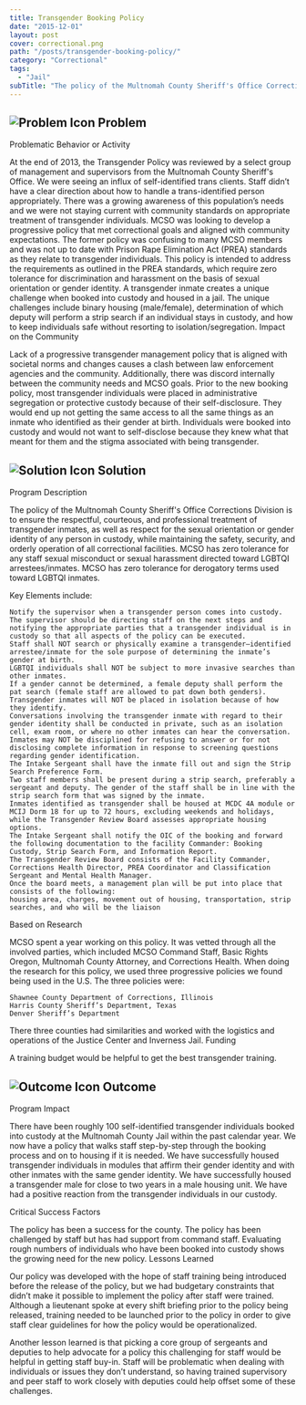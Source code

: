 ```yaml
---
title: Transgender Booking Policy
date: "2015-12-01"
layout: post
cover: correctional.png
path: "/posts/transgender-booking-policy/"
category: "Correctional"
tags:
  - "Jail"
subTitle: "The policy of the Multnomah County Sheriff's Office Corrections Division is to ensure the respectful, courteous, and professional treatment of transgender inmates, as well as respect for the sexual orientation or gender identity of any person in custody, while maintaining the safety, security, and orderly operation of all correctional facilities."
---
```


## ![Problem Icon](https://github.com/google/material-design-icons/raw/master/alert/1x_web/ic_error_outline_black_48dp.png "Problem") Problem

Problematic Behavior or Activity

At the end of 2013, the Transgender Policy was reviewed by a select group of management and supervisors from the Multnomah County Sheriff's Office. We were seeing an influx of self-identified trans clients. Staff didn’t have a clear direction about how to handle a trans-identified person appropriately. There was a growing awareness of this population’s needs and we were not staying current with community standards on appropriate treatment of transgender individuals. MCSO was looking to develop a progressive policy that met correctional goals and aligned with community expectations. The former policy was confusing to many MCSO members and was not up to date with Prison Rape Elimination Act (PREA) standards as they relate to transgender individuals. This policy is intended to address the requirements as outlined in the PREA standards, which require zero tolerance for discrimination and harassment on the basis of sexual orientation or gender identity. A transgender inmate creates a unique challenge when booked into custody and housed in a jail. The unique challenges include binary housing (male/female), determination of which deputy will perform a strip search if an individual stays in custody, and how to keep individuals safe without resorting to isolation/segregation.
Impact on the Community

Lack of a progressive transgender management policy that is aligned with societal norms and changes causes a clash between law enforcement agencies and the community. Additionally, there was discord internally between the community needs and MCSO goals. Prior to the new booking policy, most transgender individuals were placed in administrative segregation or protective custody because of their self-disclosure. They would end up not getting the same access to all the same things as an inmate who identified as their gender at birth. Individuals were booked into custody and would not want to self-disclose because they knew what that meant for them and the stigma associated with being transgender.

## ![Solution Icon](https://github.com/google/material-design-icons/raw/master/action/1x_web/ic_lightbulb_outline_black_48dp.png "Solution") Solution

Program Description

The policy of the Multnomah County Sheriff's Office Corrections Division is to ensure the respectful, courteous, and professional treatment of transgender inmates, as well as respect for the sexual orientation or gender identity of any person in custody, while maintaining the safety, security, and orderly operation of all correctional facilities. MCSO has zero tolerance for any staff sexual misconduct or sexual harassment directed toward LGBTQI arrestees/inmates. MCSO has zero tolerance for derogatory terms used toward LGBTQI inmates.

Key Elements include:

    Notify the supervisor when a transgender person comes into custody. The supervisor should be directing staff on the next steps and notifying the appropriate parties that a transgender individual is in custody so that all aspects of the policy can be executed.
    Staff shall NOT search or physically examine a transgender–identified arrestee/inmate for the sole purpose of determining the inmate’s gender at birth.
    LGBTQI individuals shall NOT be subject to more invasive searches than other inmates.
    If a gender cannot be determined, a female deputy shall perform the pat search (female staff are allowed to pat down both genders).
    Transgender inmates will NOT be placed in isolation because of how they identify.
    Conversations involving the transgender inmate with regard to their gender identity shall be conducted in private, such as an isolation cell, exam room, or where no other inmates can hear the conversation.
    Inmates may NOT be disciplined for refusing to answer or for not disclosing complete information in response to screening questions regarding gender identification.
    The Intake Sergeant shall have the inmate fill out and sign the Strip Search Preference Form.
    Two staff members shall be present during a strip search, preferably a sergeant and deputy. The gender of the staff shall be in line with the strip search form that was signed by the inmate.
    Inmates identified as transgender shall be housed at MCDC 4A module or MCIJ Dorm 18 for up to 72 hours, excluding weekends and holidays, while the Transgender Review Board assesses appropriate housing options.
    The Intake Sergeant shall notify the OIC of the booking and forward the following documentation to the facility Commander: Booking Custody, Strip Search Form, and Information Report.
    The Transgender Review Board consists of the Facility Commander, Corrections Health Director, PREA Coordinator and Classification Sergeant and Mental Health Manager.
    Once the board meets, a management plan will be put into place that consists of the following:
    housing area, charges, movement out of housing, transportation, strip searches, and who will be the liaison

Based on Research

MCSO spent a year working on this policy. It was vetted through all the involved parties, which included MCSO Command Staff, Basic Rights Oregon, Multnomah County Attorney, and Corrections Health. When doing the research for this policy, we used three progressive policies we found being used in the U.S. The three policies were:

    Shawnee County Department of Corrections, Illinois
    Harris County Sheriff’s Department, Texas
    Denver Sheriff’s Department

There three counties had similarities and worked with the logistics and operations of the Justice Center and Inverness Jail.
Funding

A training budget would be helpful to get the best transgender training.

## ![Outcome Icon](https://github.com/google/material-design-icons/raw/master/action/1x_web/ic_view_list_black_48dp.png "Outcome") Outcome

Program Impact

There have been roughly 100 self-identified transgender individuals booked into custody at the Multnomah County Jail within the past calendar year. We now have a policy that walks staff step-by-step through the booking process and on to housing if it is needed. We have successfully housed transgender individuals in modules that affirm their gender identity and with other inmates with the same gender identity. We have successfully housed a transgender male for close to two years in a male housing unit.
We have had a positive reaction from the transgender individuals in our custody.

Critical Success Factors

The policy has been a success for the county. The policy has been challenged by staff but has had support from command staff. Evaluating rough numbers of individuals who have been booked into custody shows the growing need for the new policy.
Lessons Learned

Our policy was developed with the hope of staff training being introduced before the release of the policy, but we had budgetary constraints that didn’t make it possible to implement the policy after staff were trained. Although a lieutenant spoke at every shift briefing prior to the policy being released, training needed to be launched prior to the policy in order to give staff clear guidelines for how the policy would be operationalized.

Another lesson learned is that picking a core group of sergeants and deputies to help advocate for a policy this challenging for staff would be helpful in getting staff buy-in. Staff will be problematic when dealing with individuals or issues they don’t understand, so having trained supervisory and peer staff to work closely with deputies could help offset some of these challenges. 